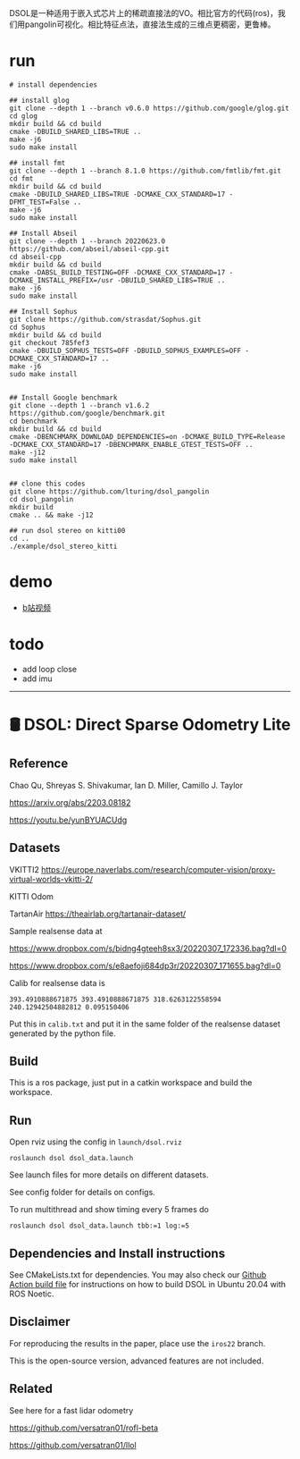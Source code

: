 DSOL是一种适用于嵌入式芯片上的稀疏直接法的VO。相比官方的代码(ros)，我们用pangolin可视化。相比特征点法，直接法生成的三维点更稠密，更鲁棒。

# run
```
# install dependencies

## install glog
git clone --depth 1 --branch v0.6.0 https://github.com/google/glog.git
cd glog
mkdir build && cd build 
cmake -DBUILD_SHARED_LIBS=TRUE ..
make -j6
sudo make install

## install fmt
git clone --depth 1 --branch 8.1.0 https://github.com/fmtlib/fmt.git
cd fmt
mkdir build && cd build 
cmake -DBUILD_SHARED_LIBS=TRUE -DCMAKE_CXX_STANDARD=17 -DFMT_TEST=False ..
make -j6
sudo make install

## Install Abseil
git clone --depth 1 --branch 20220623.0 https://github.com/abseil/abseil-cpp.git
cd abseil-cpp
mkdir build && cd build
cmake -DABSL_BUILD_TESTING=OFF -DCMAKE_CXX_STANDARD=17 -DCMAKE_INSTALL_PREFIX=/usr -DBUILD_SHARED_LIBS=TRUE ..
make -j6
sudo make install

## Install Sophus
git clone https://github.com/strasdat/Sophus.git
cd Sophus
mkdir build && cd build
git checkout 785fef3
cmake -DBUILD_SOPHUS_TESTS=OFF -DBUILD_SOPHUS_EXAMPLES=OFF -DCMAKE_CXX_STANDARD=17 ..
make -j6
sudo make install


## Install Google benchmark
git clone --depth 1 --branch v1.6.2 https://github.com/google/benchmark.git
cd benchmark
mkdir build && cd build 
cmake -DBENCHMARK_DOWNLOAD_DEPENDENCIES=on -DCMAKE_BUILD_TYPE=Release -DCMAKE_CXX_STANDARD=17 -DBENCHMARK_ENABLE_GTEST_TESTS=OFF ..
make -j12
sudo make install 


## clone this codes
git clone https://github.com/lturing/dsol_pangolin
cd dsol_pangolin
mkdir build 
cmake .. && make -j12

## run dsol stereo on kitti00
cd ..
./example/dsol_stereo_kitti

```

# demo 
- [b站视频](https://www.bilibili.com/video/BV1tw411v7z4/)

# todo 
- add loop close 
- add imu

----------------

# 🛢️ DSOL: Direct Sparse Odometry Lite

## Reference

Chao Qu, Shreyas S. Shivakumar, Ian D. Miller, Camillo J. Taylor

https://arxiv.org/abs/2203.08182

https://youtu.be/yunBYUACUdg

## Datasets

VKITTI2 https://europe.naverlabs.com/research/computer-vision/proxy-virtual-worlds-vkitti-2/

KITTI Odom 

TartanAir https://theairlab.org/tartanair-dataset/

Sample realsense data at

https://www.dropbox.com/s/bidng4gteeh8sx3/20220307_172336.bag?dl=0

https://www.dropbox.com/s/e8aefoji684dp3r/20220307_171655.bag?dl=0

Calib for realsense data is 

```
393.4910888671875 393.4910888671875 318.6263122558594 240.12942504882812 0.095150406
```
Put this in `calib.txt` and put it in the same folder of the realsense dataset generated by the python file.

## Build

This is a ros package, just put in a catkin workspace and build the workspace.

## Run
Open rviz using the config in `launch/dsol.rviz`

```
roslaunch dsol dsol_data.launch
```

See launch files for more details on different datasets.

See config folder for details on configs.

To run multithread and show timing every 5 frames do
```
roslaunch dsol dsol_data.launch tbb:=1 log:=5
```

## Dependencies and Install instructions

See CMakeLists.txt for dependencies. You may also check our [Github Action build
file](https://github.com/versatran01/dsol/blob/main/.github/workflows/build.yaml) for instructions on how to build DSOL in Ubuntu 20.04 with ROS Noetic.

## Disclaimer

For reproducing the results in the paper, place use the `iros22` branch.

This is the open-source version, advanced features are not included.

## Related

See here for a fast lidar odometry

https://github.com/versatran01/rofl-beta

https://github.com/versatran01/llol
